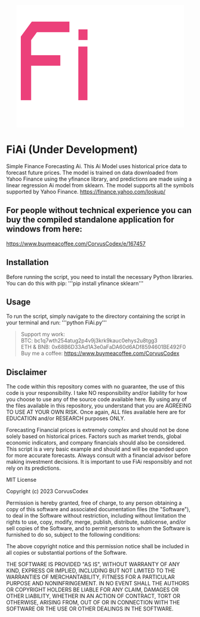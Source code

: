 <p align="center">
  <img src="https://github.com/CorvusCodex/FiAi/blob/main/FiAi.png?raw=true">
</p>

# FiAi (Under Development)
Simple Finance Forecasting Ai. This Ai Model uses historical price data to forecast future prices. The model is trained on data downloaded from Yahoo Finance using the yfinance library, and predictions are made using a linear regression Ai model from sklearn. The model supports all the symbols supported by Yahoo Finance. https://finance.yahoo.com/lookup/

## For people without technical experience you can buy the compiled standalone application for windows from here:
https://www.buymeacoffee.com/CorvusCodex/e/167457


## Installation

Before running the script, you need to install the necessary Python libraries. You can do this with pip:
'''pip install yfinance sklearn'''

## Usage
To run the script, simply navigate to the directory containing the script in your terminal and run:
'''python FiAi.py'''


>Support my work:<br>
>BTC: bc1q7wth254atug2p4v9j3krk9kauc0ehys2u8tgg3<br>
>ETH & BNB: 0x68B6D33Ad1A3e0aFaDA60d6ADf8594601BE492F0<br>
>Buy me a coffee: https://www.buymeacoffee.com/CorvusCodex

## Disclaimer

The code within this repository comes with no guarantee, the use of this code is your responsibility. I take NO responsibility and/or liability for how you choose to use any of the source code available here. By using any of the files available in this repository, you understand that you are AGREEING TO USE AT YOUR OWN RISK. Once again, ALL files available here are for EDUCATION and/or RESEARCH purposes ONLY.

Forecasting Financial prices is extremely complex and should not be done solely based on historical prices. Factors such as market trends, global economic indicators, and company financials should also be considered. This script is a very basic example and should and will be expanded upon for more accurate forecasts. Always consult with a financial advisor before making investment decisions. It is important to use FiAi responsibly and not rely on its predictions.

MIT License

Copyright (c) 2023 CorvusCodex

Permission is hereby granted, free of charge, to any person obtaining a copy
of this software and associated documentation files (the "Software"), to deal
in the Software without restriction, including without limitation the rights
to use, copy, modify, merge, publish, distribute, sublicense, and/or sell
copies of the Software, and to permit persons to whom the Software is
furnished to do so, subject to the following conditions:

The above copyright notice and this permission notice shall be included in all
copies or substantial portions of the Software.

THE SOFTWARE IS PROVIDED "AS IS", WITHOUT WARRANTY OF ANY KIND, EXPRESS OR
IMPLIED, INCLUDING BUT NOT LIMITED TO THE WARRANTIES OF MERCHANTABILITY,
FITNESS FOR A PARTICULAR PURPOSE AND NONINFRINGEMENT. IN NO EVENT SHALL THE
AUTHORS OR COPYRIGHT HOLDERS BE LIABLE FOR ANY CLAIM, DAMAGES OR OTHER
LIABILITY, WHETHER IN AN ACTION OF CONTRACT, TORT OR OTHERWISE, ARISING FROM,
OUT OF OR IN CONNECTION WITH THE SOFTWARE OR THE USE OR OTHER DEALINGS IN THE
SOFTWARE.


